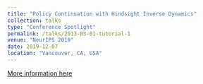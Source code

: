 ```yaml
---
title: "Policy Continuation with Hindsight Inverse Dynamics"
collection: talks
type: "Conference Spotlight"
permalink: /talks/2013-03-01-tutorial-1
venue: "NeurIPS 2019"
date: 2019-12-07
location: "Vancouver, CA, USA"
---
```


[More information here](https://slideslive.com/38923269/track-2-session-3-spotlights?locale=cs)

